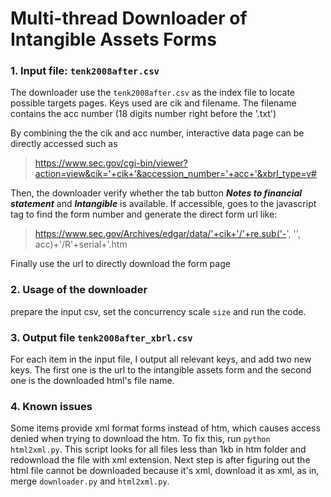 # Multi-thread Downloader of Intangible Assets Forms

### 1. Input file: ```tenk2008after.csv```

The downloader use the ```tenk2008after.csv``` as the index file to locate possible targets pages. Keys used are cik and filename. The filename contains the acc number (18 digits number right before the '.txt')

By combining the the cik and acc number, interactive data page can be directly accessed such as

> https://www.sec.gov/cgi-bin/viewer?action=view&cik='+cik+'&accession_number='+acc+'&xbrl_type=v#

Then, the downloader verify whether the tab button ___Notes to financial statement___ and ___Intangible___ is available. If accessible, goes to the javascript tag to find the form number and generate the direct form url like:

> https://www.sec.gov/Archives/edgar/data/'+cik+'/'+re.sub('-', '', acc)+'/R'+serial+'.htm

Finally use the url to directly download the form page

### 2. Usage of the downloader

prepare the input csv, set the concurrency scale ```size``` and run the code.

### 3. Output file ```tenk2008after_xbrl.csv```

For each item in the input file, I output all relevant keys, and add two new keys. The first one is the url to the intangible assets form and the second one is the downloaded html's file name.

### 4. Known issues

Some items provide xml format forms instead of htm, which causes access denied when trying to download the htm. To fix this, run `python html2xml.py`. This script looks for all files less than 1kb in htm folder and redownload the file with xml extension. Next step is after figuring out the html file cannot be downloaded because it's xml, download it as xml, as in, merge `downloader.py` and `html2xml.py`.